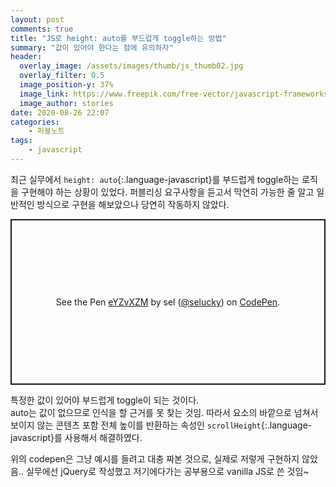 ```yaml
---
layout: post
comments: true
title: "JS로 height: auto를 부드럽게 toggle하는 방법"
summary: "값이 있어야 한다는 점에 유의하자"
header:
  overlay_image: /assets/images/thumb/js_thumb02.jpg
  overlay_filter: 0.5
  image_position-y: 37%
  image_link: https://www.freepik.com/free-vector/javascript-frameworks-concept-illustration_6183526.htm#page=1&query=javascript&position=0
  image_author: stories
date: 2020-08-26 22:07
categories:
    - 퍼블노트
tags:
    - javascript
---
```


최근 실무에서 ```height: auto```{:.language-javascript}를 부드럽게 toggle하는 로직을 구현해야 하는 상황이 있었다. 퍼블리싱 요구사항을 듣고서 막연히 가능한 줄 알고 일반적인 방식으로 구현을 해보았으나 당연히 작동하지 않았다.

<p class="codepen" data-height="265" data-theme-id="default" data-default-tab="js,result" data-user="selucky" data-slug-hash="eYZvXZM" style="height: 265px; box-sizing: border-box; display: flex; align-items: center; justify-content: center; border: 2px solid; margin: 1em 0; padding: 1em;" data-pen-title="eYZvXZM">
  <span>See the Pen <a href="https://codepen.io/selucky/pen/eYZvXZM">
  eYZvXZM</a> by sel (<a href="https://codepen.io/selucky">@selucky</a>)
  on <a href="https://codepen.io">CodePen</a>.</span>
</p>
<script async src="https://static.codepen.io/assets/embed/ei.js"></script>

특정한 값이 있어야 부드럽게 toggle이 되는 것이다.  
auto는 값이 없으므로 인식을 할 근거를 못 찾는 것임. 따라서 요소의 바깥으로 넘쳐서 보이지 않는 콘텐츠 포함 전체 높이를 반환하는 속성인 ```scrollHeight```{:.language-javascript}를 사용해서 해결하였다.

위의 codepen은 그냥 예시를 들려고 대충 짜본 것으로, 실제로 저렇게 구현하지 않았음.. 실무에선 jQuery로 작성했고 저기에다가는 공부용으로 vanilla JS로 쓴 것임~